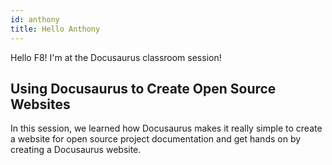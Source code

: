 ```yaml
---
id: anthony
title: Hello Anthony
---
```


Hello F8! I'm at the Docusaurus classroom session!

## Using Docusaurus to Create Open Source Websites

In this session, we learned how Docusaurus makes it really simple to create a website for open source project documentation and get hands on by creating a Docusaurus website.
